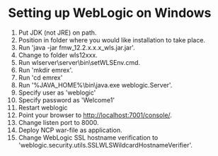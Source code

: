 
# Setting up WebLogic on Windows
1.  Put JDK (not JRE) on path.
2.  Position in folder where you would like installation to take place.
3.  Run 'java -jar fmw_12.2.x.x.x_wls.jar.jar'.
4.  Change to folder wls12xxx.
5.	Run wlserver\server\bin\setWLSEnv.cmd.
6.  Run 'mkdir emrex'.
7.	Run 'cd emrex'
8.  Run '%JAVA_HOME%\bin\java.exe  weblogic.Server'.
9.  Specify user as 'weblogic'
10. Specify password as 'Welcome1'
11. Restart weblogic
12. Point your browser to [http://localhost:7001/console/](http://localhost:7001/console/ "WebLogic console").
13. Change listen port to 8000.
14. Deploy NCP war-file as application.
15. Change WebLogic SSL hostname verification to 'weblogic.security.utils.SSLWLSWildcardHostnameVerifier'.
